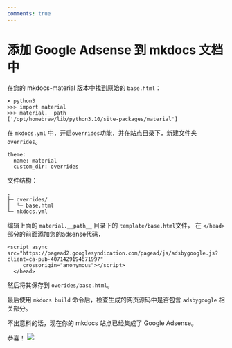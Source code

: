 ```yaml
---
comments: true
---
```

# 添加 Google Adsense 到 mkdocs 文档中
在您的 mkdocs-material 版本中找到原始的 `base.html`：

```
✗ python3               
>>> import material
>>> material.__path__
['/opt/homebrew/lib/python3.10/site-packages/material']
```
在 `mkdocs.yml` 中，开启`overrides`功能，并在站点目录下，新建文件夹 `overrides`。
```
theme:
  name: material
  custom_dir: overrides
```

文件结构：
```
.
├─ overrides/
│  └─ base.html
└─ mkdocs.yml
```

编辑上面的 `material.__path__` 目录下的 `template/base.html`文件， 在 `</head>` 部分的前面添加您的adsense代码，
```
<script async src="https://pagead2.googlesyndication.com/pagead/js/adsbygoogle.js?client=ca-pub-4071429194671997"
     crossorigin="anonymous"></script>
  </head>
```
然后将其保存到 `overides/base.html`。

最后使用 `mkdocs build` 命令后，检查生成的网页源码中是否包含 `adsbygoogle` 相关部分。

不出意料的话，现在你的 mkdocs 站点已经集成了 Google Adsense。

恭喜！
<img style="object-fit: cover; object-position: 50% 50%;" loading="lazy" fetchpriority="auto" aria-hidden="true" draggable="false" src="https://picsum.photos/825/47.jpg">
